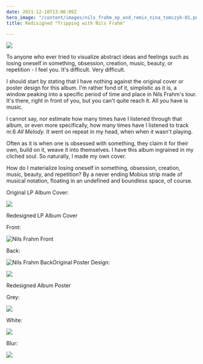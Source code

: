 ```yaml
---
date: 2021-12-10T13:06:09Z
hero_image: "/content/images/nils_frahm_ep_and_remix_nina_tomczyk-01.png"
title: Redisigned "Tripping with Nils Frahm"

---
```

![](/content/images/nils-frahm-lp-psd-mockup.png)

To anyone who ever tried to visualize abstract ideas and feelings such as losing oneself in something, obsession, creation, music, beauty, or repetition - I feel you. It's difficult. Very difficult.

I should start by stating that I have nothing against the original cover or poster design for this album. I'm rather fond of it, simplistic as it is, a window peaking into a specific period of time and place in Nils Frahm's tour. It's there, right in front of you, but you can't quite reach it. All you have is music.

I cannot say, nor estimate how many times have I listened through that album, or even more specifically, how many times have I listened to track nr.6 _All Melody._ It went on repeat in my head, when when it wasn't playing.

Often as it is when one is obsessed with something, they claim it for their own, build on it, weave it into themselves. I have this album ingrained in my cliched soul. So naturally, I made my own cover.

How do I materialize losing oneself in something, obsession, creation, music, beauty, and repetition? By a never ending Mobius strip made of musical notation, floating in an undefined and boundless space, of course.

Original LP Album Cover:

![](/content/images/tripping-with-nils-frahm_nils-frahm.jpg)

Redesigned LP Album Cover

Front:

![Nils Frahm Front](/content/images/nils_frahm_ep_and_remix_nina_tomczyk-05.png "Nils Frahm Front")

Back:

![Nils Frahm Back](/content/images/nils_frahm_ep_and_remix_nina_tomczyk-02.png "Nils Frahm Back")Original Poster Design:

![](/content/images/mv5byja2ntvkztatmjqxms00ymy0ltk2zjctyta0otnimmu4njk5xkeyxkfqcgdeqxvymti2odq1otc4-_v1_.jpg)

Redesigned Album Poster

Grey:

![](/content/images/nils_frahm_poster_a3_nina_tomczyk-02.png)

White:

![](/content/images/nils_frahm_poster_a3_nina_tomczyk-03.png)

Blur:

![](/content/images/nils_frahm_poster_a3_nina_tomczyk-05.png)